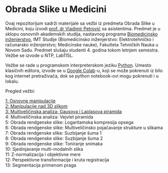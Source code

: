 # Obrada Slike u Medicini

Ovaj repozitorijum sadrži materijale sa vežbi iz predmeta Obrada Slike u Medicini, koju izvodi [prof. dr Vladimir Petrović](https://www.ktios.ftn.uns.ac.rs/profesori/vladimir-petrovic/) sa asistentima. Predmet je u sklopu osnovnih akademskih studija, nastavnog programa [Biomedicinsko inženjerstvo](http://www.ftn.uns.ac.rs/n1467299313/biomedicinsko-inzenjerstvo), IMT Studije (Biomedicinsko inženjerstvo: Elektrotehničko i računarsko inženjerstvo; Medicinske nauke), Fakulteta Tehničkih Nauka u Novom Sadu. Predmet slušaju studenti 4. godina tokom letnjem semestra. Vežbe se izvode u NTP, Lab115L.

Vežbe se rade u programskom interpreterskom jeziku [Python](https://www.python.org/). Umesto klasičnih editora, izvode se u [Google Colab](https://colab.research.google.com/)-u, koji se može pokrenuti iz bilo kog internet pretraživača, dok se python notebook-ovi mogu pokrenuti i u lokalu.

Pregled vežbi:

[1: Osnovne manipulacije](https://github.com/nebojsa-bozanic/OSuM/blob/master/Vezba1%3A%20Osnovne%20manipulacije/README.md)  
[2: Manipulacije nad 3D slikom](https://github.com/nebojsa-bozanic/OSuM/blob/master/Vezba2%3A%20Manipulacije%20nad%203D%20slikom/README.md)  
[3: Multiveličinska analiza: Gausova i Laplasova piramida](https://github.com/nebojsa-bozanic/OSuM/blob/master/Vezba3%3A%20Multiveli%C4%8Dinska%20analiza%3A%20Gausova%20i%20Laplasova%20piramida/README.md)  
4: Multiveličinska analiza: Vejvlet piramida  
5: Obrada rendgenske slike: Logaritamska kompresija opsega  
6: Obrada rendgenske slike: Multiveličinsko pojačavanje strukture u slikama  
7: Obrada rendgenske slike: Suzbijanje šuma 1  
8: Obrada rendgenske slike: Suzbijanje šuma 2  
9: Obrada rendgenske slike: Toniranje snimaka  
10: Sjedinjavanje multi-modalnih slika  
11: Z-normalizacija i objektivne mere  
12: Perspektivne transformacije i kruta registracija  
13: Segmentacija primenom praga  
